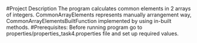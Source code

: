 #Project Description
The program calculates common elements in 2 arrays of integers. 
CommonArrayElements represents manually arrangement way, CommonArrayElementsBuiltFunction implemented by using in-built methods.
#Prerequisites: 
Before running program go to properties/properties_task4.properties file and set up required values.
